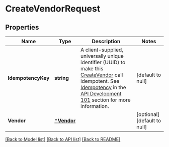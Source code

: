 # CreateVendorRequest

## Properties

 Name               | Type                     | Description                                                                                                                                                                                                                                                                                                                                      | Notes                        
--------------------|--------------------------|--------------------------------------------------------------------------------------------------------------------------------------------------------------------------------------------------------------------------------------------------------------------------------------------------------------------------------------------------|------------------------------
 **IdempotencyKey** | **string**               | A client-supplied, universally unique identifier (UUID) to make this [CreateVendor](api-endpoint:Vendors-CreateVendor) call idempotent.  See [Idempotency](https://developer.squareup.com/docs/basics/api101/idempotency) in the [API Development 101](https://developer.squareup.com/docs/basics/api101/overview) section for more information. | [default to null]            
 **Vendor**         | [***Vendor**](Vendor.md) |                                                                                                                                                                                                                                                                                                                                                  | [optional] [default to null] 

[[Back to Model list]](../README.md#documentation-for-models) [[Back to API list]](../README.md#documentation-for-api-endpoints) [[Back to README]](../README.md)

